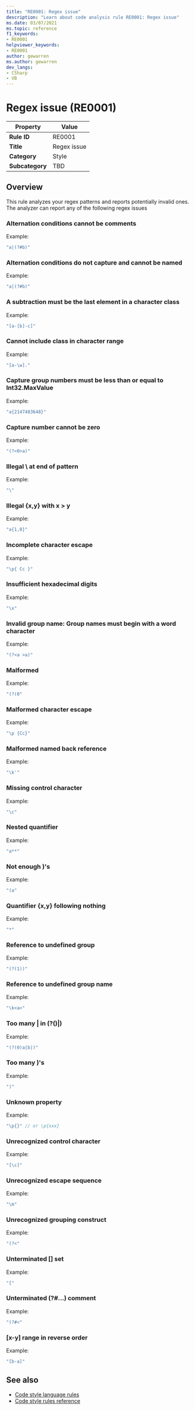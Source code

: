 ```yaml
---
title: "RE0001: Regex issue"
description: "Learn about code analysis rule RE0001: Regex issue"
ms.date: 03/07/2021
ms.topic: reference
f1_keywords:
- RE0001
helpviewer_keywords:
- RE0001
author: gewarren
ms.author: gewarren
dev_langs:
- CSharp
- VB
---
```

# Regex issue (RE0001)

|Property|Value|
|-|-|
| **Rule ID** | RE0001 |
| **Title** | Regex issue |
| **Category** | Style |
| **Subcategory** | TBD |

## Overview

This rule analyzes your regex patterns and reports potentially invalid ones. The analyzer can report any of the following regex issues

### Alternation conditions cannot be comments

Example:

```csharp
"a|(?#b)"
```

### Alternation conditions do not capture and cannot be named

Example:

```csharp
"a|(?#b)"
```

### A subtraction must be the last element in a character class

Example:

```csharp
"[a-[b]-c]"
```

### Cannot include class in character range

Example:

```csharp
"[a-\w]."
```

### Capture group numbers must be less than or equal to Int32.MaxValue

Example:

```csharp
"a{2147483648}"
```

### Capture number cannot be zero

Example:

```csharp
"(?<0>a)"
```

### Illegal \ at end of pattern

Example:

```csharp
"\"
```

### Illegal {x,y} with x > y

Example:

```csharp
"a{1,0}"
```

### Incomplete character escape

Example:

```csharp
"\p{ Cc }"
```

### Insufficient hexadecimal digits

Example:

```csharp
"\x"
```

### Invalid group name: Group names must begin with a word character

Example:

```csharp
"(?<a >a)"
```

### Malformed

Example:

```csharp
"(?(0"
```

### Malformed character escape

Example:

```csharp
"\p {Cc}"
```

### Malformed named back reference

Example:

```csharp
"\k'"
```

### Missing control character

Example:

```csharp
"\c"
```

### Nested quantifier

Example:

```csharp
"a**"
```

### Not enough )'s

Example:

```csharp
"(a"
```

### Quantifier {x,y} following nothing

Example:

```csharp
"*"
```

### Reference to undefined group

Example:

```csharp
"(?(1))"
```

### Reference to undefined group name

Example:

```csharp
"\k<a>"
```

### Too many | in (?()|)

Example:

```csharp
"(?(0)a|b|)"
```

### Too many )'s

Example:

```csharp
")"
```

### Unknown property

Example:

```csharp
"\p{}" // or \p{xxx}
```

### Unrecognized control character

Example:

```csharp
"[\c]"
```

### Unrecognized escape sequence

Example:

```csharp
"\m"
```

### Unrecognized grouping construct

Example:

```csharp
"(?<"
```

### Unterminated [] set

Example:

```csharp
"["
```

### Unterminated (?#...) comment

Example:

```csharp
"(?#<"
```

### [x-y] range in reverse order

Example:

```csharp
"[b-a]"
```

## See also

- [Code style language rules](language-rules.md)
- [Code style rules reference](index.md)
